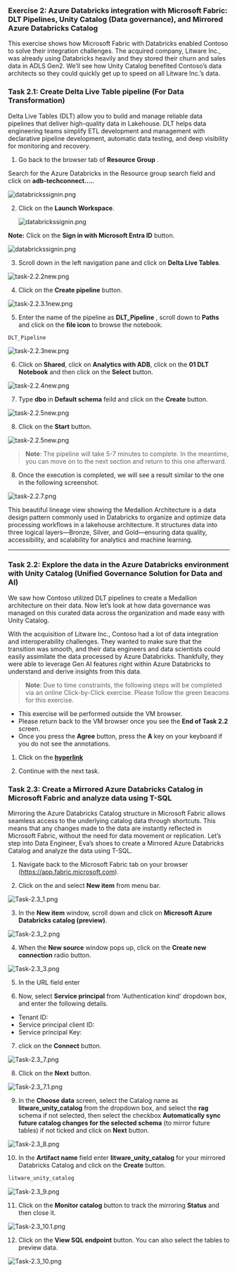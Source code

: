 ### Exercise 2: Azure Databricks integration with Microsoft Fabric: DLT Pipelines, Unity Catalog (Data governance), and Mirrored Azure Databricks Catalog

This exercise shows how Microsoft Fabric with Databricks enabled Contoso to solve their integration challenges. The acquired company, Litware Inc., was already using Databricks heavily and they stored their churn and sales data in ADLS Gen2. We’ll see how Unity Catalog benefited Contoso’s data architects so they could quickly get up to speed on all Litware Inc.’s data.

### Task 2.1: Create Delta Live Table pipeline (For Data Transformation)

Delta Live Tables (DLT) allow you to build and manage reliable data pipelines that deliver high-quality data in Lakehouse. DLT helps data engineering teams simplify ETL development and management with declarative pipeline development, automatic data testing, and deep visibility for monitoring and recovery.

1. Go back to the browser tab of **Resource Group** .

Search for the Azure Databricks in the Resource group search field and click on **adb-techconnect....**.

![databrickssignin.png](media/labMedia/databrickssearch.png)

2. Click on the **Launch Workspace**.

    ![databrickssignin.png](media/labMedia/launchdatabricks.png)

**Note:** Click on the **Sign in with Microsoft Entra ID** button.

![databrickssignin.png](media/labMedia/databrickssignin.png)

3. Scroll down in the left navigation pane and click on **Delta Live Tables**.

![task-2.2.2new.png](media/labMedia/task-2.2.2new.png)

4. Click on the **Create pipeline** button.

![task-2.2.3.1new.png](media/labMedia/task-2.2.3.1new.png)

5. Enter the name of the pipeline as **DLT_Pipeline** , scroll down to **Paths** and click on the **file icon** to browse the notebook.

```BASH
DLT_Pipeline
```

![task-2.2.3new.png](media/labMedia/task-2.2.3new.png)

6. Click on **Shared**, click on **Analytics with ADB**, click on the **01 DLT Notebook** and then click on the **Select** button.

![task-2.2.4new.png](media/labMedia/f13.png)

7. Type **dbo** in **Default schema** feild and click on the **Create** button.

![task-2.2.5new.png](media/labMedia/f45.png)

8. Click on the **Start** button.

![task-2.2.5new.png](media/labMedia/f14.png)

>**Note**: The pipeline will take 5-7 minutes to complete. In the meantime, you can move on to the next section and return to this one afterward.

8. Once the execution is completed, we will see a result similar to the one in the following screenshot.

![task-2.2.7.png](media/labMedia/task-2.2.7.png)

This beautiful lineage view showing the Medallion Architecture is a data design pattern commonly used in Databricks to organize and optimize data processing workflows in a lakehouse architecture. It structures data into three logical layers—Bronze, Silver, and Gold—ensuring data quality, accessibility, and scalability for analytics and machine learning.

---

### Task 2.2:  Explore the data in the Azure Databricks environment with Unity Catalog (Unified Governance Solution for Data and AI)

We saw how Contoso utilized DLT pipelines to create a Medallion architecture on their data. Now let’s look at how data governance was managed on this curated data across the organization and made easy with Unity Catalog.
 
With the acquisition of Litware Inc., Contoso had a lot of data integration and interoperability challenges. They wanted to make sure that the transition was smooth, and their data engineers and data scientists could easily assimilate the data processed by Azure Databricks. Thankfully, they were able to leverage Gen AI features right within Azure Databricks to understand and derive insights from this data.

>**Note**: Due to time constraints, the following steps will be completed via an online Click-by-Click exercise.
>Please follow the green beacons for this exercise.
- This exercise will be performed outside the VM browser.
- Please return back to the VM browser once you see the **End of Task 2.2** screen.
- Once you press the **Agree** button, press the **A** key on your keyboard if you do not see the annotations.
	
1. Click on the [**hyperlink**](https://regale.cloud/Microsoft/play/4251/azure-database-unity-catalog#/0/0)

2. Continue with the next task.

### Task 2.3: Create a Mirrored Azure Databricks Catalog in Microsoft Fabric and analyze data using T-SQL

Mirroring the Azure Databricks Catalog structure in Microsoft Fabric allows seamless access to the underlying catalog data through shortcuts. This means that any changes made to the data are instantly reflected in Microsoft Fabric, without the need for data movement or replication. Let’s step into Data Engineer, Eva’s shoes to create a Mirrored Azure Databricks Catalog and analyze the data using T-SQL. 

1. Navigate back to the Microsoft Fabric tab on your browser (https://app.fabric.microsoft.com).

2. Click on the **<inject key= "WorkspaceName" enableCopy="true"/>** and select **New item** from menu bar.

![Task-2.3_1.png](media/labMedia/Task-2.3_1.png)

3. In the **New item** window, scroll down and click on **Microsoft Azure Databricks catalog (preview)**.

![Task-2.3_2.png](media/labMedia/Task-2.3_2.png)

4. When the **New source** window pops up, click on the **Create new connection** radio button.

![Task-2.3_3.png](media/labMedia/Task-2.3_3.png)

5. In the URL field enter **<inject key= "databricksurl" enableCopy="true"/>**

6. Now, select **Service principal** from 'Authentication kind' dropdown box, and enter the following details.

- Tenant ID: **<inject key= "TenantID" enableCopy="true"/>**
- Service principal client ID: **<inject key= "ClientID" enableCopy="true"/>**
- Service principal Key: **<inject key= "Secret" enableCopy="true"/>**

7. click on the **Connect** button.

![Task-2.3_7.png](media/labMedia/Task-2.3_7.png)

8. Click on the **Next** button.

![Task-2.3_7.1.png](media/labMedia/Task-2.3_7.1.png)

9. In the **Choose data** screen, select the Catalog name as **litware_unity_catalog** from the dropdown box, and select the **rag** schema if not selected, then select the checkbox **Automatically sync future catalog changes for the selected schema** (to mirror future tables) if not ticked and click on **Next** button.

![Task-2.3_8.png](media/labMedia/Task-2.3_8.png)

10. In the **Artifact name** field enter **litware_unity_catalog** for your mirrored Databricks Catalog and click on the **Create** button.

```BASH
litware_unity_catalog
```

![Task-2.3_9.png](media/labMedia/Task-2.3_9.png)

11. Click on the **Monitor catalog** button to track the mirroring **Status** and then close it.

![Task-2.3_10.1.png](media/labMedia/Task-2.3_10.1.png)

12. Click on the **View SQL endpoint** button. You can also select the tables to preview data.

![Task-2.3_10.png](media/labMedia/Task-2.3_10.png)

<!--

#### Analyze the Mirrored Azure SQL Database data using T-SQL

Each mirrored Azure SQL database has an autogenerated SQL analytics endpoint that provides a rich analytical experience on top of the tables created by the mirroring process.

This means Contoso’s marketing data from SQL database is accessed seamlessly in Microsoft Fabric with zero ETL, and it is always kept In Sync automatically in Microsoft Fabric. Once the mirroring was up and running, Data Engineer, Eva, was able to access the tables in SQL Database and integrate the data in minutes. Let’s step into her shoes and see how it’s done!

1. Continuing from the previously created Mirrored SQL DB window, select **SQL analytics endpoint** from top right dropdown box.



2. Expand the **Schemas** and click on **DimProduct** table to see data preview. and then click on **New SQL query** button from the menu bar.

    ![](media/labMedia/png)

    **Note:** Click on the **Refresh** button if you are not able view the Tables.

3. Copy the following **SQL query** in query editor to explore mirrored data and perform your analysis.

    ```BASH
    Select distinct [ProductName] 
    from [FactSales] as fct
    left join [DimProduct] as prd
    on fct.[ProductKey]=prd.[ProductKey]
    where [SalesAmount] > 6000
    ```

4. Click on **Run** and view the results.

    ![](media/labMedia/f15.png)

-->